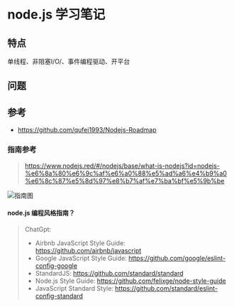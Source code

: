 # node.js 学习笔记

## 特点

单线程、非阻塞I/O/、事件编程驱动、开平台

## 问题

## 参考

* <https://github.com/qufei1993/Nodejs-Roadmap>

### 指南参考

> <https://www.nodejs.red/#/nodejs/base/what-is-nodejs?id=nodejs-%e6%8a%80%e6%9c%af%e6%a0%88%e5%ad%a6%e4%b9%a0%e6%8c%87%e5%8d%97%e8%b7%af%e7%ba%bf%e5%9b%be>

![指南图](https://www.nodejs.red/nodejs/img/nodejs-roadmap.png)

#### node.js 编程风格指南？

> ChatGpt:
>
> * Airbnb JavaScript Style Guide: <https://github.com/airbnb/javascript>
> * Google JavaScript Style Guide: <https://github.com/google/eslint-config-google>
> * StandardJS: <https://github.com/standard/standard>
> * Node.js Style Guide: <https://github.com/felixge/node-style-guide>
> * JavaScript Standard Style: <https://github.com/standard/eslint-config-standard>


